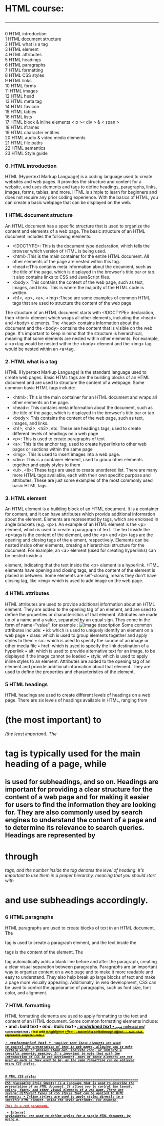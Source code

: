 # HTML course: <hr>

<dl>
<dt>0 HTML introduction</dt>
<dt>1 HTML document structure </dt>
<dt>2 HTML what is a tag</dt>
<dt>3 HTML element</dt>
<dt>4 HTML attributes</dt>
<dt>5 HTML headings</dt>
<dt>6 HTML paragraphs</dt>
<dt>7 HTML formatting</dt>
<dt>8 HTML CSS styles</dt>
<dt>9 HTML links</dt>
<dt>10 HTML forms</dt>
<dt>11 HTML images</dt>
<dt>12 HTML head</dt>
<dt>13 HTML meta tag</dt>
<dt>14 HTML favicon</dt>
<dt>15 HTML tables</dt>
<dt>16 HTML lists</dt>
<dt>17 HTML block & inline elements < p >< div > & < span ></dt>
<dt>18 HTML iframes</dt>
<dt>19 HTML character entities</dt>
<dt>20 HTML audio & video media elements</dt>
<dt>21 HTML file paths</dt>
<dt>22 HTML semantics</dt>
<dt>23 HTML Style guide</dt>
</dl>

### 0. HTML introduction

HTML (Hypertext Markup Language) is a coding language used to create websites and web pages. It provides the structure and content
for a website, and uses elements and tags to define headings, paragraphs, links, images, forms, tables, and more. HTML is simple
to learn for beginners and does not require any prior coding experience. With the basics of HTML, you can create a basic webpage
that can be displayed on the web.

### 1 HTML document structure

An HTML document has a specific structure that is used to organize the content and elements of a web page. The basic structure of
an HTML document includes the following elements:

* \<!DOCTYPE>: This is the document type declaration, which tells the browser which version of HTML is being used.
* \<html>:This is the main container for the entire HTML document. All other elements of the page are nested within this tag.
* \<head>:This contains meta information about the document, such as the title of the page, which is displayed in the browser's
  title bar or tab. It also contains links to CSS and JavaScript files.
* \<body>: This contains the content of the web page, such as text, images, and links. This is where the majority of the HTML code
  is written.
* \<h1>, \<p>, \<a>, \<img>:These are some examples of common HTML tags that are used to structure the content of the web page

The structure of an HTML document starts with <!DOCTYPE> declaration, then \<html> element which wraps all other elements,
including the \<head> and \<body> elements. The \<head> contains information about the document and the \<body> contains the
content that is visible on the web page. It's important to keep in mind that the structure is hierarchical, meaning that some
elements are nested within other elements. For example, a \<p>tag would be nested within the \<body> element and the \<img> tag
would be nested within an \<a>tag.

### 2. HTML what is a tag

HTML (Hypertext Markup Language)
is the standard language used to create web pages. Basic HTML tags are the building blocks of an HTML document and are used to
structure the content of a webpage. Some common basic HTML tags include:

* \<html>: This is the main container for an HTML document and wraps all other elements on the page.
* \<head>: This contains meta information about the document, such as the title of the page, which is displayed in the browser's
  title bar or tab
* \<body>: This contains the content of the web page, such as text, images, and links.
* \<h1>, \<h2>, \<h3>, etc: These are headings tags, used to create different levels of headings on a web page
* \<p>: This is used to create paragraphs of text
* \<a>: This is the anchor tag, used to create hyperlinks to other web pages or sections within the same page
* \<img>: This is used to insert images into a web page.
* \<div>: This is a container element, used to group other elements together and apply styles to them
* \<ul>, \<li>: These tags are used to create unordered list. There are many more HTML tags available, each with their own
  specific purpose and attributes. These are just some examples of the most commonly used basic HTML tags.

### 3. HTML element

An HTML element is a building block of an HTML document. It is a container for content, and it can have attributes which provide
additional information about the element. Elements are represented by tags, which are enclosed in angle brackets (e.g. \<p>). An
example of an HTML element is the \<p> element, which is used to create a paragraph of text. The text inside the \<p>tags is the
content of the element, and the \<p> and \</p> tags are the opening and closing tags of the element, respectively. Elements can be
nested inside other elements, creating a hierarchical structure for the document. For example, an \<a> element (used for creating
hyperlinks) can be nested inside a <p>element, indicating that the text inside the \<p> element is a hyperlink. HTML elements have
opening and closing tags, and the content of the element is placed in between. Some elements are self-closing, means they don't
have closing tag, like \<img> which is used to add image on the web page.

### 4 HTML attributes

HTML attributes are used to provide additional information about an HTML element. They are added to the opening tag of an element,
and are used to define the properties or characteristics of that element. Attributes are made up of a name and a value, separated
by an equal sign. They come in the form of name="value", for example : <img src="image.jpg" alt="image description">
Some common attributes include:
• id: which is used to uniquely identify an element on a web page • class: which is used to group elements together and apply
styles to them • src: which is used to specify the source of an image or other media file • href: which is used to specify the
link destination of a hyperlink • alt: which is used to provide alternative text for an image, to be displayed if the image cannot
be loaded • style: which is used to apply inline styles to an element. Attributes are added to the opening tag of an element and
provide additional information about that element. They are used to define the properties and characteristics of the element.

### 5 HTML headings

HTML headings are used to create different levels of headings on a web page. There are six levels of headings available in HTML,
ranging from <h1> (the most important) to <h6> (the least important). The <h1> tag is typically used for the main heading of a
page, while <h2> is used for subheadings, and so on. Headings are important for providing a clear structure for the content of a
web page and for making it easier for users to find the information they are looking for. They are also commonly used by search
engines to understand the content of a page and to determine its relevance to search queries. Headings are represented by <h1>
through <h6> tags, and the number inside the tag denotes the level of heading. It's important to use them in a proper hierarchy,
meaning that you should start with <h1> and use subheadings accordingly.

### 6 HTML paragraphs

HTML paragraphs are used to create blocks of text in an HTML document. The <p> tag is used to create a paragraph element, and the
text inside the <p> tags is the content of the element. The <p> tag automatically adds a blank line before and after the
paragraph, creating a clear visual separation between paragraphs. Paragraphs are an important way to organize content on a web
page and to make it more readable and easy to understand. They also help break up large blocks of text and make a page more
visually appealing. Additionally, in web development, CSS can be used to control the appearance of paragraphs, such as font size,
font color, and alignment.

### 7 HTML formatting

HTML formatting elements are used to apply formatting to the text and content of an HTML document. Some common formatting elements
include:
•    <b> and <strong>: bold text •    <i> and <em>: italic text •    <u>: underlined text •    <sub> and <sup>:
subscript and superscript text •    <mark>: text with a highlighter effect •    <del>: text with a strikethrough effect
•    <code>: text that represents computer code •    <pre>: preformatted text •    <small>:smaller text These elements are used to
control the presentation of text in web pages, allowing you to make certain words or phrases stand out, indicate code, or indicate
a specific semantic meaning. It's important to note that with the introduction of CSS in web development, many of these elements
are not used as much as they used to be, as the same formatting can be achieved using CSS styles.

8 HTML CSS styles ========================================================================= CSS (Cascading Style Sheets)
is a language that is used to describe the presentation of an HTML document. It allows you to control the layout, colors, fonts,
and other visual elements of a web page. There are several different types of CSS styles that can be applied to HTML elements:
• Inline styles: are used to apply styles directly to a specific HTML element, using the style attribute. For
example, <p style="color: red;">This is a red paragraph.</p>
• Internal stylesheets: are used to define styles for a single HTML document, by using a <style> element within the <head> of the
document. • External stylesheets: are used to define styles for multiple HTML documents, by creating a separate CSS file and
linking to it using the link element within the <head>
of the HTML document. Each of these types of styles have their own advantages, but external stylesheets are considered best
practice as they separate the presentation of a web page from its structure and content, making it easier to maintain and update

9 HTML links ========================================================================= HTML links, also known as hyperlinks, are
used to create clickable links within an HTML document that can lead to other web pages, other parts of the same page, or other
types of files. The <a> tag is used to create a link, and the href attribute is used to specify the destination URL. Links are an
important way to navigate between web pages and to provide additional information to users. They can also be used to open other
types of files, such as PDFs or images, or to send email messages. Additionally, you can use target attribute to indicate where
the linked document is to be loaded - whether in a new window or tab, or in the current frame. You can also use id attribute
and <a> tag to create a link within the same page

10 HTML forms ========================================================================= Form elements in HTML are used to create
interactive forms for web pages. These elements allow users to input data, such as text fields, checkboxes, radio buttons, and
more. Some common form elements include:
•    <form>: This element is used to create a form and is the container for all other form elements. The action attribute
specifies where the form data should be sent to and the method attribute specifies how the form data should be sent, either "get"
or "post". •    <input>: This element is used to create various types of input fields, such as text fields, checkboxes, and radio
buttons. The type attribute is used to specify the type of input field. •    <textarea>:
This element is used to create a multi-line text input field. •    <select>: This element is used to create a drop-down list of
options for the user to select from. •    <option>: This element is used within the <select> element to define the options
available in the drop-down list. •    <label>: This element is used to associate a text label with a form element, making it
easier for users to understand the purpose of the form field. •    <fieldset> : This element is used to group related form
elements together, and it typically contains a <legend> element that provides a brief description of the group •    <button> :
This element is used to create a button that users can click on to submit the form or perform other actions. To create a form in
HTML, you would use the <form> element to create the container for the form, and then add various form elements such as text
fields, checkboxes, and buttons within the <form> element. The <label>
elements are used to provide a brief description of the form fields, and the <button> element is used to create a submit button
that the user can click on to send the form data.

11 HTML images ========================================================================= HTML images are used to embed images into
a webpage. The basic syntax for adding an image in HTML is the "img" tag, which requires a "src" attribute that specifies the URL
of the image file. Additionally, the "alt" attribute can be used to provide a text description of the image for accessibility and
SEO purposes. Images are an important way to add visual content to a web page and to make it more engaging and interesting for
users. Additionally, you can use the width and height attributes to control the size of the image, and style attribute to control
the position or other aspect of the image. You can also use the <figure> and <figcaption> tags to wrap around the image and to add
a caption to it. It's important to note that using images that are optimized for web can improve the page load time and user
experience.

12 HTML head ========================================================================= •    <head>  in an HTML document is used to
provide meta information about the document. It typically contains elements such as the <title>, <meta>
, <link>, and <style> elements. •    <title> is used to specify the title of the document, which is displayed in the browser's
title bar or tab. •    <meta>  is used to provide additional information about the document, such as keywords for search engines,
the author of the document, and the character set used. •    <link>  is used to link to external resources, such as external
stylesheets, and to specify the relationships between the document and other documents, such as linking to a favicon. •    <style>
is used to define styles for the document, and is typically used to define internal stylesheets. •    <head>  is the first element
that appears in an HTML document, and it must be followed by the <body> element. The information contained in the head is not
displayed on the webpage, but it is used by the browser and search engines to understand the contents of the webpage.

13 HTML meta tag ========================================================================= HTML meta tags provide metadata about
the document, such as keywords, descriptions, and character encoding. They are placed in the head of the document and are not
visible on the page. Some commonly used meta tags include:
•    <meta charset="UTF-8">: Specifies the character encoding for the document.
•    <meta name="keywords" content="HTML, tutorial">: Specifies keywords that are relevant to the document.
•    <meta name="description" content="A beginner's guide to HTML">: Provides a brief summary of the document's content.
•    <meta name="viewport" content="width=device-width, initial-scale=1.0">: Specifies the viewport size and zoom level for mobile
devices.

14 HTML favicon ========================================================================= A favicon (short for "
favorites icon") is a small icon that is associated with a website. It is typically displayed in the browser's address bar, next
to the website's URL, and in browser's bookmark or history lists. In HTML, a favicon is typically defined using a <link> element
in the <head> of the HTML document, with the rel attribute set to "shortcut icon" and the href attribute set to the location of
the favicon file. Favicons are typically 16x16 pixels in size and are saved in the ICO file format, but they can also be in PNG,
GIF, or JPEG format. Favicon provides a unique identity to your website and enhances the user experience as it makes it easy to
identify the website when it's bookmarked or opened in multiple tabs. It's also considered a best practice for website
optimization, as it can improve the visibility and credibility of your website.

15 HTML tables ========================================================================= HTML tables are used to display data in a
tabular format, with rows and columns. The <table> element is used to create a table, and the <tr> (table row)
, <th> (table header), and <td> (table data) elements are used to create rows, headers, and data cells, respectively. HTML tables
are widely used for displaying large amount of data, and it can be useful for creating financial reports, sports scores,
scientific data, and many other types of information. Additionally, you can use <thead>, <tbody>
and <tfoot> elements to group the rows inside the table, and use colspan and rowspan attributes to merge cells together. You can
also use <caption> element to add a caption to the table.

16 HTML lists ========================================================================= HTML lists are used to create lists of
items, such as bullet points or numbered lists. There are two types of lists in HTML: unordered lists (bulleted lists) and ordered
lists (numbered lists). The <ul> element is used to create an unordered list, and the <li> element is used to create list items
within the list. The <ol> element is used to create an ordered list, and the <li> element is used to create list items within the
list. HTML lists are useful for creating structured and organized content, and are commonly used in web pages for creating menus,
instructions, and other types of lists. Additionally, <dl> element can be used for creating definition lists, which consist of a
series of terms and associated definitions.

17 HTML block & inline elements <p><div> & <span>
========================================================================= In HTML, elements are classified as either block-level
or inline elements. Block-level elements create a rectangular block on the page, and take up the full width of their parent
container by default. They create a new line before and after themselves, and can contain other block-level and inline elements.
Examples of block-level elements include <div>, <h1>, <p>, and <table>. Inline elements, on the other hand, only take up as much
width as necessary and do not create a new line before or after themselves. They can only contain other inline elements and cannot
contain block-level elements. Examples of inline elements include <span>, <a>, <img>, and <strong>. It's important to note that
the display property can be used to change an element from a block-level to an inline element, or vice versa. For example, if you
set the display property of a <div> to inline, it will behave like an inline element and if you set the display property of
a <span> to block, it will behave like a block-level element. It's also important to note that some elements are inherently
block-level or inline, regardless of the CSS applied to them.

18 HTML character entities ========================================================================= HTML character entities allow
you to display special characters in HTML that would otherwise be interpreted as markup. These entities are represented by a
string of characters that begin with an ampersand (&) and end with a semicolon (;). • For example, the less-than sign (<) is
represented by the entity &lt; or &#60 • the greater-than sign (>) is represented by the entity &gt; or &#62 • The ampersand (&)
is represented by the entity &amp; or &#38 Using these entities in your HTML code allows you to display these special characters
in the browser without them being interpreted as markup.

19 HTML iframes ========================================================================= An HTML <iframe> element, or "
inline frame," is used to embed another HTML document within the current HTML document. It allows you to embed content from
external sources, such as videos, maps, and other web pages, into your own web page. The <iframe> element has a few attributes
that control its behavior, including:
• src attribute : specifies the URL of the external document to be embedded. • width and height attributes : specify the
dimensions of the iframe. • frameborder attribute : specifies whether or not to display a border around the iframe. • name
attribute : specifies a name for the iframe, which can be used for linking or scripting. It's important to note that iframes can
be a security risk, as they can potentially allow an external site to execute code or steal data from your site. To mitigate this
risk, it's important to only embed content from trusted sources, and to use the "sandbox"
attribute to limit the capabilities of the embedded content.

20 HTML audio & video media elements ========================================================================= HTML media
elements, such as <audio> and <video>, are used to embed audio and video content in a webpage. They can be used to play audio and
video files on the web. Some commonly used attributes include:
• src: Specifies the URL of the audio or video file. • controls: Displays the default controls for playing audio and video. •
autoplay: Automatically starts playing the audio or video. • loop: Loops the audio or video. It's also possible to include a
fallback content inside the <audio> or <video> element, in case the browser doesn't support the element or the specified file
format.

21 HTML file paths ========================================================================= In HTML, file paths are used to
specify the location of external resources, such as images, videos, and other documents. There are two types of file paths:
relative and absolute. Relative file paths specify the location of a resource in relation to the current HTML document. For
example, if an image is in the same folder as the HTML document, the file path would be "image.jpg". If the image is in a
subfolder, the file path would be "subfolder/image.jpg". Absolute file paths specify the full URL of a resource, including the
protocol (
e.g. "http" or "https"), the domain name, and the file path. For example, an absolute file path for an image on the same website
would be "http://www.example.com/images/image.jpg". It's important to note that when linking to files on the same website,
relative file paths are generally used because it makes the site more portable and easier to move or change the domain name. On
the other hand, when linking to files on external website, absolute file paths are generally used. In HTML, file paths are used in
various elements such as <img>, <link>
, <script>, <a> and <iframe> elements by using the src and href attributes.

22 HTML semantics ========================================================================= HTML semantics refers to the practice
of using the appropriate HTML elements to describe the meaning or structure of the content on a web page. This means using
elements such as <h1> for headings, <p> for paragraphs, <a> for links, and so on, rather than using generic elements like <div>
or <span> without any clear meaning. Using semantic elements helps search engines understand the content of a page more easily and
improves accessibility for users of assistive technologies. It also makes the HTML code more readable and maintainable. For
example, instead of using a <div> element with a class of "header" to create a header, you should use an <header> element.
Similarly, instead of using a <div>
element with a class of "nav" to create a navigation menu, you should use a <nav> element. HTML5 introduced new semantic elements
that describe the different parts of a web page such as <header>, <nav>, <main>, <article>, <section>, <aside>, <footer> and many
more. These elements provide more accurate and meaningful information about the content of the page to search engines, assistive
technologies, and other automated tools. It's important to note that using semantics does not affect the visual presentation of a
webpage, it's purely a way to give meaning to the content of the web page.

23 HTML Style guide ========================================================================= A HTML style guide is a set of rules
and conventions for writing HTML code that is consistent, maintainable, and easy to read. It can be helpful for teams working on a
project, to ensure that all code is written in a consistent style and that it adheres to best practices. Here are some elements
that can be included in a HTML style guide:
• Indentation: Specifying how many spaces or tabs should be used for indentation and how the code should be formatted. •
Capitalization: Specifying whether elements, attributes, and values should be in uppercase or lowercase. • Naming conventions:
Specifying how elements, classes, and IDs should be named and how they should be used. • Commenting:
Specifying how and when comments should be used in the code. • Accessibility: Specifying how to make sure that the code is
accessible to users with disabilities. • Validation: Specifying how and when to validate the code using a validator tool. •
Document structure: Specifying how to structure the code, for example, the order of the elements, headings, and sections. •
Formatting: Specifying how to format the code, for example, how to handle white space, line breaks, and empty elements. By
following a HTML style guide, teams can ensure that the code they write is consistent, easy to read, and maintainable, helping to
make the development process more efficient.




















